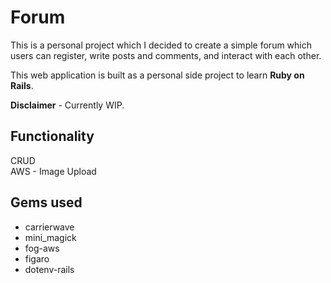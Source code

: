 # Forum

This is a personal project which I decided to create a simple forum which users can register, write posts and comments, and interact with each other.

This web application is built as a personal side project to learn **Ruby on Rails**.

**Disclaimer** - Currently WIP.

## Functionality
CRUD  
AWS - Image Upload  

## Gems used
 - carrierwave
 - mini_magick
 - fog-aws
 - figaro
 - dotenv-rails
